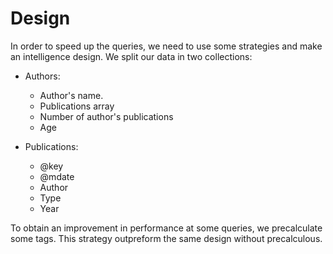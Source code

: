 # Design 

In order to speed up the queries, we need to use some strategies and make an intelligence design. We split our data in two collections:

- Authors: 

  + Author's name. 
  + Publications array
  + Number of author's publications
  + Age
  
- Publications:

  + @key 
  + @mdate 
  + Author   
  + Type 
  + Year

To obtain an improvement in performance at some queries, we precalculate some tags. This strategy outpreform the same design without 
precalculous.
